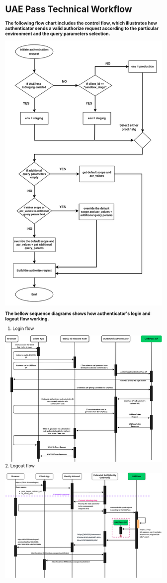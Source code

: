 # UAE Pass Technical Workflow

**The following flow chart includes the control flow, which illustrates how authenticator sends a valid authorize request
according to the particular environment and the query parameters selection.**

![alt text](images/AuthorizeRequestFlow.png)

**The bellow sequence diagrams shows how authenticator's login and logout flow working.**
1. Login flow

![alt text](images/loginflow.png)
2. Logout flow

![alt text](images/logoutflow.png)
